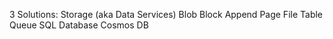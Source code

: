3 Solutions:
	Storage (aka Data Services)
		Blob
			Block
			Append
			Page
		File
		Table
		Queue
	SQL Database
	Cosmos DB